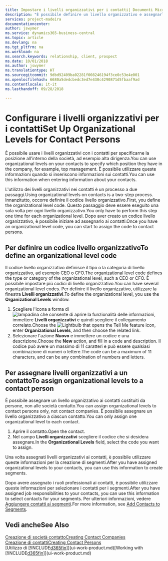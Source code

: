 ```yaml
---
title: Impostare i livelli organizzativi per i contatti| Documenti Microsoft
description: "È possibile definire un livello organizzativo e assegnarlo al contatto per indicare la posizione all'interno della rispettiva società, ad esempio alta dirigenza."
services: project-madeira
documentationcenter: 
author: jswymer
ms.service: dynamics365-business-central
ms.topic: article
ms.devlang: na
ms.tgt_pltfrm: na
ms.workload: na
ms.search.keywords: relationship, client, prospect
ms.date: 10/01/2018
ms.author: jswymer
ms.translationtype: HT
ms.sourcegitcommit: 9dbd92409ba02281f008246194f3ce0c53e4e001
ms.openlocfilehash: 6680a5dedcbedc3ed7e430c4290871d5fbaaf9ad
ms.contentlocale: it-it
ms.lasthandoff: 09/28/2018

---
```

# <a name="set-up-organizational-levels-for-contact-persons"></a><span data-ttu-id="a0b96-103">Configurare i livelli organizzativi per i contatti</span><span class="sxs-lookup"><span data-stu-id="a0b96-103">Set Up Organizational Levels for Contact Persons</span></span>
<span data-ttu-id="a0b96-104">È possibile usare i livelli organizzativi con i contatti per specificarne la posizione all'interno della società, ad esempio alta dirigenza.</span><span class="sxs-lookup"><span data-stu-id="a0b96-104">You can use organizational levels on your contacts to specify which position they have in the company, for example, top management.</span></span> <span data-ttu-id="a0b96-105">È possibile utilizzare queste informazioni quando si inseriscono informazioni sui contatti.</span><span class="sxs-lookup"><span data-stu-id="a0b96-105">You can use this information when entering information about your contacts.</span></span>

<span data-ttu-id="a0b96-106">L'utilizzo dei livelli organizzativi nei contatti è un processo a due passaggi.</span><span class="sxs-lookup"><span data-stu-id="a0b96-106">Using organizational levels on contacts is a two-step process.</span></span> <span data-ttu-id="a0b96-107">Innanzitutto, occorre definire il codice livello organizzativo.</span><span class="sxs-lookup"><span data-stu-id="a0b96-107">First, you define the organizational level code.</span></span> <span data-ttu-id="a0b96-108">Questo passaggio deve essere eseguito una sola volta per ogni livello organizzativo.</span><span class="sxs-lookup"><span data-stu-id="a0b96-108">You only have to perform this step one time for each organizational level.</span></span> <span data-ttu-id="a0b96-109">Dopo aver creato un codice livello organizzativo, è possibile iniziare ad assegnarlo ai contatti.</span><span class="sxs-lookup"><span data-stu-id="a0b96-109">Once you have an organizational level code, you can start to assign the code to contact persons.</span></span>

## <a name="to-define-an-organizational-level-code"></a><span data-ttu-id="a0b96-110">Per definire un codice livello organizzativo</span><span class="sxs-lookup"><span data-stu-id="a0b96-110">To define an organizational level code</span></span>
<span data-ttu-id="a0b96-111">Il codice livello organizzativo definisce il tipo o la categoria di livello organizzativo, ad esempio CEO o CFO.</span><span class="sxs-lookup"><span data-stu-id="a0b96-111">The organizational level code defines the type or category of the organizational level, such a CEO  or CFO.</span></span> <span data-ttu-id="a0b96-112">È possibile impostare più codici di livello organizzativo.</span><span class="sxs-lookup"><span data-stu-id="a0b96-112">You can have several organizational level codes.</span></span> <span data-ttu-id="a0b96-113">Per definire il livello organizzativo, utilizzare la finestra **Livelli organizzativi**.</span><span class="sxs-lookup"><span data-stu-id="a0b96-113">To define the organizational level, you use the **Organizational Levels** window.</span></span>

1. <span data-ttu-id="a0b96-114">Scegliere l'icona a forma di ![lampadina che consente di aprire la funzionalità delle informazioni](media/ui-search/search_small.png "Informazioni sull'operazione che si desidera eseguire"), immettere **Livelli organizzativi** e quindi scegliere il collegamento correlato.</span><span class="sxs-lookup"><span data-stu-id="a0b96-114">Choose the ![Lightbulb that opens the Tell Me feature](media/ui-search/search_small.png "Tell me what you want to do") icon, enter **Organizational Levels**, and then choose the related link.</span></span>
2. <span data-ttu-id="a0b96-115">Selezionare l'azione **Nuovo** e immettere un codice e una descrizione.</span><span class="sxs-lookup"><span data-stu-id="a0b96-115">Choose the **New** action, and fill in a code and description.</span></span> <span data-ttu-id="a0b96-116">Il codice può avere un massimo di 11 caratteri e può essere qualsiasi combinazione di numeri o lettere.</span><span class="sxs-lookup"><span data-stu-id="a0b96-116">The code can be a maximum of 11 characters, and can be any combination of numbers and letters.</span></span>

## <a name="to-assign-organizational-levels-to-a-contact-person"></a><span data-ttu-id="a0b96-117">Per assegnare livelli organizzativi a un contatto</span><span class="sxs-lookup"><span data-stu-id="a0b96-117">To assign organizational levels to a contact person</span></span>
<span data-ttu-id="a0b96-118">È possibile assegnare un livello organizzativo ai contatti costituiti da persone, non alle società contatto.</span><span class="sxs-lookup"><span data-stu-id="a0b96-118">You can assign organizational levels to contact persons only, not contact companies.</span></span> <span data-ttu-id="a0b96-119">È possibile assegnare un livello organizzativo a ciascun contatto.</span><span class="sxs-lookup"><span data-stu-id="a0b96-119">You can only assign one organizational level to each contact.</span></span>

1. <span data-ttu-id="a0b96-120">Aprire il contatto.</span><span class="sxs-lookup"><span data-stu-id="a0b96-120">Open the contact.</span></span>
2. <span data-ttu-id="a0b96-121">Nel campo **Livelli organizzativi** scegliere il codice che si desidera assegnare.</span><span class="sxs-lookup"><span data-stu-id="a0b96-121">In the **Organizational Levels** field, select the code you want to assign.</span></span>

<span data-ttu-id="a0b96-122">Una volta assegnati livelli organizzativi ai contatti, è possibile utilizzare queste informazioni per la creazione di segmenti.</span><span class="sxs-lookup"><span data-stu-id="a0b96-122">After you have assigned organizational levels to your contacts, you can use this information to create segments.</span></span>

<span data-ttu-id="a0b96-123">Dopo avere assegnato i ruoli professionali ai contatti, è possibile utilizzare queste informazioni per selezionare i contatti per i segmenti.</span><span class="sxs-lookup"><span data-stu-id="a0b96-123">After you have assigned job responsibilities to your contacts, you can use this information to select contacts for your segments.</span></span> <span data-ttu-id="a0b96-124">Per ulteriori informazioni, vedere [Aggiungere contatti ai segmenti](marketing-add-contact-segment.md).</span><span class="sxs-lookup"><span data-stu-id="a0b96-124">For more information, see [Add Contacts to Segments](marketing-add-contact-segment.md).</span></span>

## <a name="see-also"></a><span data-ttu-id="a0b96-125">Vedi anche</span><span class="sxs-lookup"><span data-stu-id="a0b96-125">See Also</span></span>
[<span data-ttu-id="a0b96-126">Creazione di società contatto</span><span class="sxs-lookup"><span data-stu-id="a0b96-126">Creating Contact Companies</span></span>](marketing-create-contact-companies.md)  
[<span data-ttu-id="a0b96-127">Creazione di contatti</span><span class="sxs-lookup"><span data-stu-id="a0b96-127">Creating Contact Persons</span></span>](marketing-create-contact-persons.md)  
<span data-ttu-id="a0b96-128">[Utilizzo di [!INCLUDE[d365fin](includes/d365fin_md.md)]](ui-work-product.md)</span><span class="sxs-lookup"><span data-stu-id="a0b96-128">[Working with [!INCLUDE[d365fin](includes/d365fin_md.md)]](ui-work-product.md)</span></span>  

